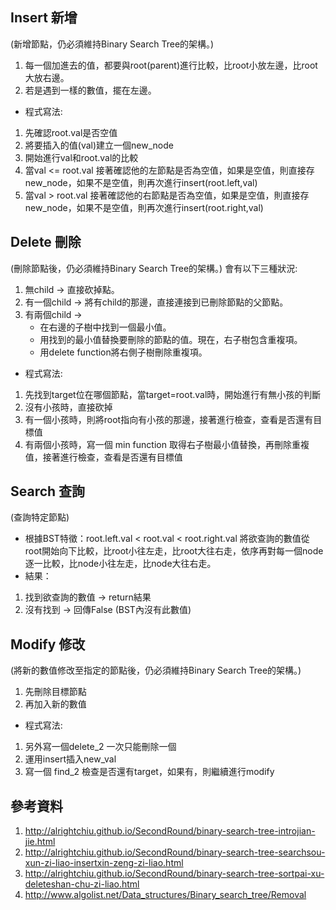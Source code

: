 Insert 新增 
---------------------------
(新增節點，仍必須維持Binary Search Tree的架構。)
1. 每一個加進去的值，都要與root(parent)進行比較，比root小放左邊，比root大放右邊。
2. 若是遇到一樣的數值，擺在左邊。
* 程式寫法:
1. 先確認root.val是否空值
2. 將要插入的值(val)建立一個new_node
3. 開始進行val和root.val的比較
4. 當val <= root.val 接著確認他的左節點是否為空值，如果是空值，則直接存new_node，如果不是空值，則再次進行insert(root.left,val)
5. 當val > root.val 接著確認他的右節點是否為空值，如果是空值，則直接存new_node，如果不是空值，則再次進行insert(root.right,val)  


Delete 刪除  
---------------------------
(刪除節點後，仍必須維持Binary Search Tree的架構。)
會有以下三種狀況:
1. 無child → 直接砍掉點。
2. 有一個child → 將有child的那邊，直接連接到已刪除節點的父節點。
3. 有兩個child →
    * 在右邊的子樹中找到一個最小值。
    * 用找到的最小值替換要刪除的節點的值。現在，右子樹包含重複項。
    * 用delete function將右側子樹刪除重複項。
* 程式寫法:
1. 先找到target位在哪個節點，當target=root.val時，開始進行有無小孩的判斷
2. 沒有小孩時，直接砍掉
3. 有一個小孩時，則將root指向有小孩的那邊，接著進行檢查，查看是否還有目標值
4. 有兩個小孩時，寫一個 min function 取得右子樹最小值替換，再刪除重複值，接著進行檢查，查看是否還有目標值

Search 查詢 
---------------------------
(查詢特定節點)
* 根據BST特徵：root.left.val < root.val < root.right.val
將欲查詢的數值從root開始向下比較，比root小往左走，比root大往右走，依序再對每一個node逐一比較，比node小往左走，比node大往右走。
* 結果：
1. 找到欲查詢的數值 → return結果
2. 沒有找到 → 回傳False (BST內沒有此數值)


Modify 修改
---------------------------
(將新的數值修改至指定的節點後，仍必須維持Binary Search Tree的架構。)
1. 先刪除目標節點
2. 再加入新的數值
* 程式寫法:
1. 另外寫一個delete_2 一次只能刪除一個
2. 運用insert插入new_val
3. 寫一個 find_2 檢查是否還有target，如果有，則繼續進行modify


參考資料
---------------------------
1. http://alrightchiu.github.io/SecondRound/binary-search-tree-introjian-jie.html
2.	http://alrightchiu.github.io/SecondRound/binary-search-tree-searchsou-xun-zi-liao-insertxin-zeng-zi-liao.html
3.	http://alrightchiu.github.io/SecondRound/binary-search-tree-sortpai-xu-deleteshan-chu-zi-liao.html
4.	http://www.algolist.net/Data_structures/Binary_search_tree/Removal
